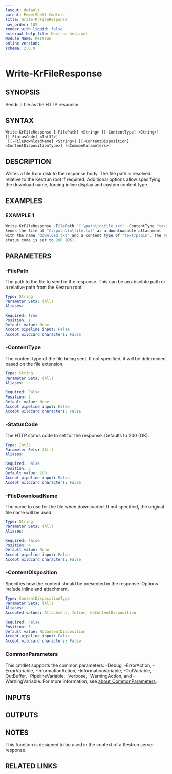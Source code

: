 ```yaml
---
layout: default
parent: PowerShell Cmdlets
title: Write-KrFileResponse
nav_order: 102
render_with_liquid: false
external help file: Kestrun-help.xml
Module Name: Kestrun
online version:
schema: 2.0.0
---
```


# Write-KrFileResponse

## SYNOPSIS
Sends a file as the HTTP response.

## SYNTAX

```
Write-KrFileResponse [-FilePath] <String> [[-ContentType] <String>] [[-StatusCode] <Int32>]
 [[-FileDownloadName] <String>] [[-ContentDisposition] <ContentDispositionType>] [<CommonParameters>]
```

## DESCRIPTION
Writes a file from disk to the response body.
The file path is resolved
relative to the Kestrun root if required.
Additional options allow
specifying the download name, forcing inline display and custom content
type.

## EXAMPLES

### EXAMPLE 1
```powershell
Write-KrFileResponse -FilePath "C:\path\to\file.txt" -ContentType "text/plain" -StatusCode 200 -FileDownloadName "download.txt" -ContentDisposition Attachment
Sends the file at "C:\path\to\file.txt" as a downloadable attachment
with the name "download.txt" and a content type of "text/plain". The response
status code is set to 200 (OK).
```

## PARAMETERS

### -FilePath
The path to the file to send in the response.
This can be an absolute path
or a relative path from the Kestrun root.

```yaml
Type: String
Parameter Sets: (All)
Aliases:

Required: True
Position: 1
Default value: None
Accept pipeline input: False
Accept wildcard characters: False
```

### -ContentType
The content type of the file being sent.
If not specified, it will be determined
based on the file extension.

```yaml
Type: String
Parameter Sets: (All)
Aliases:

Required: False
Position: 2
Default value: None
Accept pipeline input: False
Accept wildcard characters: False
```

### -StatusCode
The HTTP status code to set for the response.
Defaults to 200 (OK).

```yaml
Type: Int32
Parameter Sets: (All)
Aliases:

Required: False
Position: 3
Default value: 200
Accept pipeline input: False
Accept wildcard characters: False
```

### -FileDownloadName
The name to use for the file when downloaded.
If not specified, the original
file name will be used.

```yaml
Type: String
Parameter Sets: (All)
Aliases:

Required: False
Position: 4
Default value: None
Accept pipeline input: False
Accept wildcard characters: False
```

### -ContentDisposition
Specifies how the content should be presented in the response.
Options include
inline and attachment.

```yaml
Type: ContentDispositionType
Parameter Sets: (All)
Aliases:
Accepted values: Attachment, Inline, NoContentDisposition

Required: False
Position: 5
Default value: NoContentDisposition
Accept pipeline input: False
Accept wildcard characters: False
```

### CommonParameters
This cmdlet supports the common parameters: -Debug, -ErrorAction, -ErrorVariable, -InformationAction, -InformationVariable, -OutVariable, -OutBuffer, -PipelineVariable, -Verbose, -WarningAction, and -WarningVariable. For more information, see [about_CommonParameters](http://go.microsoft.com/fwlink/?LinkID=113216).

## INPUTS

## OUTPUTS

## NOTES
This function is designed to be used in the context of a Kestrun server response.

## RELATED LINKS
